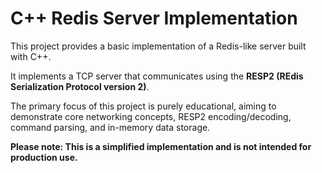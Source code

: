 # C++ Redis Server Implementation

This project provides a basic implementation of a Redis-like server built with C++.

It implements a TCP server that communicates using the **RESP2 (REdis Serialization Protocol version 2)**.

The primary focus of this project is purely educational, aiming to demonstrate core networking concepts, RESP2 encoding/decoding, command parsing, and in-memory data storage.

**Please note: This is a simplified implementation and is not intended for production use.**
